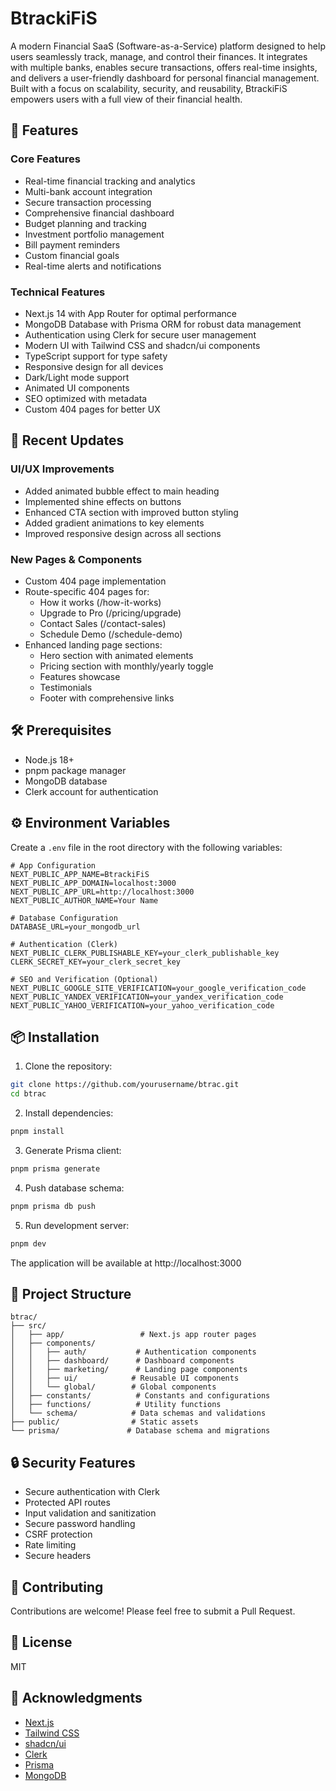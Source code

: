 # BtrackiFiS

A modern Financial SaaS (Software-as-a-Service) platform designed to help users seamlessly track, manage, and control their finances. It integrates with multiple banks, enables secure transactions, offers real-time insights, and delivers a user-friendly dashboard for personal financial management. Built with a focus on scalability, security, and reusability, BtrackiFiS empowers users with a full view of their financial health.

## 🌟 Features

### Core Features
- Real-time financial tracking and analytics
- Multi-bank account integration
- Secure transaction processing
- Comprehensive financial dashboard
- Budget planning and tracking
- Investment portfolio management
- Bill payment reminders
- Custom financial goals
- Real-time alerts and notifications

### Technical Features
- Next.js 14 with App Router for optimal performance
- MongoDB Database with Prisma ORM for robust data management
- Authentication using Clerk for secure user management
- Modern UI with Tailwind CSS and shadcn/ui components
- TypeScript support for type safety
- Responsive design for all devices
- Dark/Light mode support
- Animated UI components
- SEO optimized with metadata
- Custom 404 pages for better UX

## 🚀 Recent Updates

### UI/UX Improvements
- Added animated bubble effect to main heading
- Implemented shine effects on buttons
- Enhanced CTA section with improved button styling
- Added gradient animations to key elements
- Improved responsive design across all sections

### New Pages & Components
- Custom 404 page implementation
- Route-specific 404 pages for:
  - How it works (/how-it-works)
  - Upgrade to Pro (/pricing/upgrade)
  - Contact Sales (/contact-sales)
  - Schedule Demo (/schedule-demo)
- Enhanced landing page sections:
  - Hero section with animated elements
  - Pricing section with monthly/yearly toggle
  - Features showcase
  - Testimonials
  - Footer with comprehensive links

## 🛠️ Prerequisites

- Node.js 18+ 
- pnpm package manager
- MongoDB database
- Clerk account for authentication

## ⚙️ Environment Variables

Create a `.env` file in the root directory with the following variables:

```env
# App Configuration
NEXT_PUBLIC_APP_NAME=BtrackiFiS
NEXT_PUBLIC_APP_DOMAIN=localhost:3000
NEXT_PUBLIC_APP_URL=http://localhost:3000
NEXT_PUBLIC_AUTHOR_NAME=Your Name

# Database Configuration
DATABASE_URL=your_mongodb_url

# Authentication (Clerk)
NEXT_PUBLIC_CLERK_PUBLISHABLE_KEY=your_clerk_publishable_key
CLERK_SECRET_KEY=your_clerk_secret_key

# SEO and Verification (Optional)
NEXT_PUBLIC_GOOGLE_SITE_VERIFICATION=your_google_verification_code
NEXT_PUBLIC_YANDEX_VERIFICATION=your_yandex_verification_code
NEXT_PUBLIC_YAHOO_VERIFICATION=your_yahoo_verification_code
```

## 📦 Installation

1. Clone the repository:
```bash
git clone https://github.com/yourusername/btrac.git
cd btrac
```

2. Install dependencies:
```bash
pnpm install
```

3. Generate Prisma client:
```bash
pnpm prisma generate
```

4. Push database schema:
```bash
pnpm prisma db push
```

5. Run development server:
```bash
pnpm dev
```

The application will be available at http://localhost:3000

## 🎯 Project Structure

```
btrac/
├── src/
│   ├── app/                 # Next.js app router pages
│   ├── components/         
│   │   ├── auth/           # Authentication components
│   │   ├── dashboard/      # Dashboard components
│   │   ├── marketing/      # Landing page components
│   │   ├── ui/            # Reusable UI components
│   │   └── global/        # Global components
│   ├── constants/          # Constants and configurations
│   ├── functions/          # Utility functions
│   └── schema/            # Data schemas and validations
├── public/                # Static assets
└── prisma/               # Database schema and migrations
```

## 🔒 Security Features

- Secure authentication with Clerk
- Protected API routes
- Input validation and sanitization
- Secure password handling
- CSRF protection
- Rate limiting
- Secure headers

## 🤝 Contributing

Contributions are welcome! Please feel free to submit a Pull Request.

## 📄 License

MIT

## 🙏 Acknowledgments

- [Next.js](https://nextjs.org/)
- [Tailwind CSS](https://tailwindcss.com/)
- [shadcn/ui](https://ui.shadcn.com/)
- [Clerk](https://clerk.dev/)
- [Prisma](https://www.prisma.io/)
- [MongoDB](https://www.mongodb.com/)
